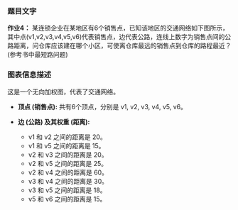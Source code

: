 
### **题目文字**

**作业4：** 某连锁企业在某地区有6个销售点，已知该地区的交通网络如下图所示，其中点(v1,v2,v3,v4,v5,v6)代表销售点，边代表公路，连线上数字为销售点间的公路距离，问仓库应该建在哪个小区，可使离仓库最远的销售点到仓库的路程最近？ (参考书中最短路问题)

### **图表信息描述**

这是一个无向加权图，代表了交通网络。

*   **顶点 (销售点):** 共有6个顶点，分别是 v1, v2, v3, v4, v5, v6。

*   **边 (公路) 及其权重 (距离):**
    *   v1 和 v2 之间的距离是 20。
    *   v1 和 v5 之间的距离是 15。
    *   v2 和 v3 之间的距离是 20。
    *   v2 和 v5 之间的距离是 25。
    *   v2 和 v4 之间的距离是 60。
    *   v3 和 v4 之间的距离是 30。
    *   v3 和 v5 之间的距离是 18。
    *   v5 和 v6 之间的距离是 15。
